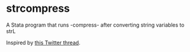 # strcompress
A Stata program that runs -compress- after converting string variables to strL

Inspired by [this Twitter thread](https://twitter.com/lukestein/status/1222263793876492290).
